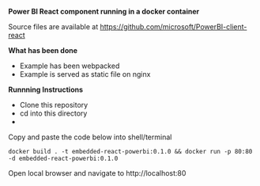 **Power BI React component running in a docker container**

Source files are available at https://github.com/microsoft/PowerBI-client-react

**What has been done**

- Example has been webpacked 
- Example is served as static file on nginx

**Runnning Instructions**

- Clone this repository
- cd into this directory
- 
Copy and paste the code below into shell/terminal
```
docker build . -t embedded-react-powerbi:0.1.0 && docker run -p 80:80 -d embedded-react-powerbi:0.1.0
```
Open local browser and navigate to http://localhost:80
